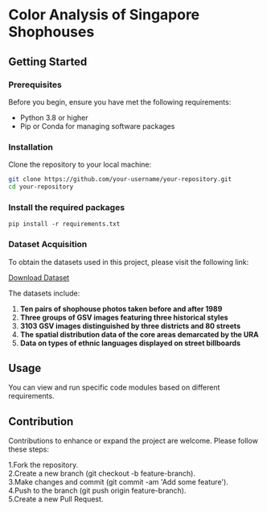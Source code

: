 # Color Analysis of Singapore Shophouses

## Getting Started

### Prerequisites

Before you begin, ensure you have met the following requirements:
- Python 3.8 or higher
- Pip or Conda for managing software packages

### Installation

Clone the repository to your local machine:

```bash
git clone https://github.com/your-username/your-repository.git
cd your-repository
```

### Install the required packages
```
pip install -r requirements.txt
```
### Dataset Acquisition

To obtain the datasets used in this project, please visit the following link:

[Download Dataset](https://drive.google.com/drive/folders/17HRaJwDykrcDPTvyUv12mjvVfu0BXLLQ?usp=sharing)

The datasets include:

1. **Ten pairs of shophouse photos taken before and after 1989**
2. **Three groups of GSV images featuring three historical styles**
3. **3103 GSV images distinguished by three districts and 80 streets**
4. **The spatial distribution data of the core areas demarcated by the URA**
5. **Data on types of ethnic languages displayed on street billboards**

## Usage
You can view and run specific code modules based on different requirements.

## Contribution
Contributions to enhance or expand the project are welcome. Please follow these steps:

1.Fork the repository.  
2.Create a new branch (git checkout -b feature-branch).  
3.Make changes and commit (git commit -am 'Add some feature').  
4.Push to the branch (git push origin feature-branch).  
5.Create a new Pull Request.  
